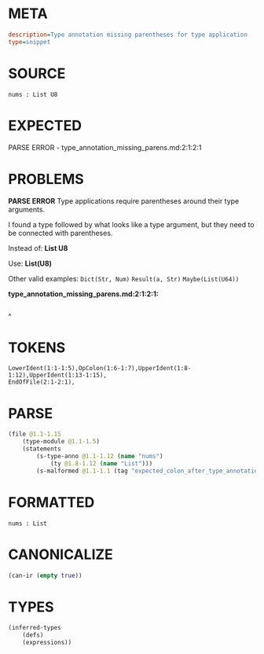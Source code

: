 # META
~~~ini
description=Type annotation missing parentheses for type application
type=snippet
~~~
# SOURCE
~~~roc
nums : List U8
~~~
# EXPECTED
PARSE ERROR - type_annotation_missing_parens.md:2:1:2:1
# PROBLEMS
**PARSE ERROR**
Type applications require parentheses around their type arguments.

I found a type followed by what looks like a type argument, but they need to be connected with parentheses.

Instead of:
    **List U8**

Use:
    **List(U8)**

Other valid examples:
    `Dict(Str, Num)`
    `Result(a, Str)`
    `Maybe(List(U64))`

**type_annotation_missing_parens.md:2:1:2:1:**
```roc

```
^


# TOKENS
~~~zig
LowerIdent(1:1-1:5),OpColon(1:6-1:7),UpperIdent(1:8-1:12),UpperIdent(1:13-1:15),
EndOfFile(2:1-2:1),
~~~
# PARSE
~~~clojure
(file @1.1-1.15
	(type-module @1.1-1.5)
	(statements
		(s-type-anno @1.1-1.12 (name "nums")
			(ty @1.8-1.12 (name "List")))
		(s-malformed @1.1-1.1 (tag "expected_colon_after_type_annotation"))))
~~~
# FORMATTED
~~~roc
nums : List
~~~
# CANONICALIZE
~~~clojure
(can-ir (empty true))
~~~
# TYPES
~~~clojure
(inferred-types
	(defs)
	(expressions))
~~~

